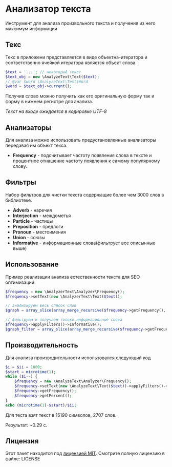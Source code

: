 Анализатор текста
============

Инструмент для анализа произвольного текста и получения из него максимум информации

## Текс

Текс в приложени представляется в виде объектна-итератора и соответственно ячейкой итератора является объект слова.
```php
$text = '...'; // некоторый текст
$text_obj = new \AnalyzeText\Text($text);
// @var $word \AnalyzeText\Text\Word
$word = $text_obj->current();
```

Получив слово можно получить как его оригинальную форму так и форму в нижнем регистре для анализа.

*Текст на входе ожидается в кодировке UTF-8*

## Анализаторы

Для анализа можно использовать предустановленные анализаторы передавая им объект текса.
* **Frequency** - подсчитывает частоту появления слова в тексте и процентное отнашение частоту появления к самому популярному слову.

## Фильтры

Набор фильтров для чистки текста содержащие более чем 3000 слов в библиотеке.
* **Adverb** - наречия
* **Interjection** - междометья
* **Particle** - частицы
* **Preposition** - предлоги
* **Pronoun** - местоимения
* **Union** - союзы
* **Informative** - информационные слова(фильтрует все описынные выше)

## Использование

Пример реализации анализа естественности текста для SEO оптимизации.
```php
$frequency = new \AnalyzerText\Analyzer\Frequency();
$frequency->setText(new \AnalyzerText\Text($text));

// анализируем весь список слов
$graph = array_slice(array_merge_recursive($frequency->getFrequency(), $frequency->getPercent()), 0, 20);

// фильтруем и получаем только информационные слова
$frequency->applyFilters()->Informative();
$graph_filter = array_slice(array_merge_recursive($frequency->getFrequency(), $frequency->getPercent()), 0, 20);
```

## Производительность

Для анализа производительности использовался следующий код
```php
$i = $ii = 1000;
$start = microtime(1);
while ($i--) {
	$frequency = new \AnalyzeText\Analyzer\Frequency();
	$frequency->setText(new \AnalyzeText\Text($text))->applyFilters()->Informative();
	$frequency->getFrequency();
	$frequency->getPercent();
}
echo (microtime(1)-$start)/$ii;
```

Для теста взят текст в 15190 символов, 2707 слов.

Результат: ~0.29 c.

Лицензия
--------

Этот пакет находится под [лицензией MIT](https://opensource.org/licenses/MIT). Смотрите полную лицензию в файле: LICENSE
